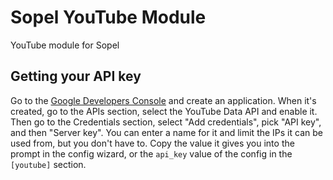 # Sopel YouTube Module

YouTube module for Sopel

## Getting your API key
Go to the [Google Developers Console](https://console.developers.google.com/)
and create an application. When it's created, go to the APIs section, select
the YouTube Data API and enable it. Then go to the Credentials section,
select "Add credentials", pick "API key", and then "Server key". You can enter
a name for it and limit the IPs it can be used from, but you don't have to.
Copy the value it gives you into the prompt in the config wizard, or the
`api_key` value of the config in the `[youtube]` section.
